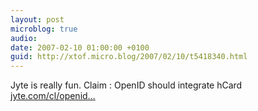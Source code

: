 ```yaml
---
layout: post
microblog: true
audio: 
date: 2007-02-10 01:00:00 +0100
guid: http://xtof.micro.blog/2007/02/10/t5418340.html
---
```

Jyte is really fun. Claim : OpenID should integrate hCard [jyte.com/cl/openid...](http://jyte.com/cl/openid-should-integrate-hcard-2)
